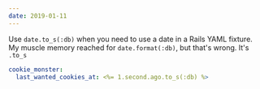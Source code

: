 ```yaml
---
date: 2019-01-11
---
```


Use `date.to_s(:db)` when you need to use a date in a Rails YAML fixture.
My muscle memory reached for `date.format(:db)`, but that's wrong.
It's `.to_s`

```yaml
cookie_monster:
  last_wanted_cookies_at: <%= 1.second.ago.to_s(:db) %>
```
